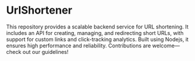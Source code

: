 # UrlShortener
This repository provides a scalable backend service for URL shortening. It includes an API for creating, managing, and redirecting short URLs, with support for custom links and click-tracking analytics. Built using Nodejs, it ensures high performance and reliability. Contributions are welcome—check out our guidelines!
